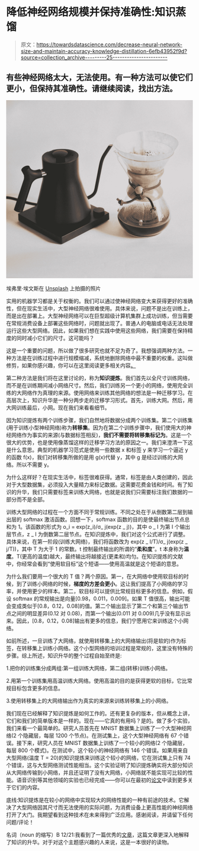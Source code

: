 # 降低神经网络规模并保持准确性:知识蒸馏

> 原文：<https://towardsdatascience.com/decrease-neural-network-size-and-maintain-accuracy-knowledge-distillation-6efb43952f9d?source=collection_archive---------25----------------------->

## 有些神经网络太大，无法使用。有一种方法可以使它们更小，但保持其准确性。请继续阅读，找出方法。

![](img/30eebe4771a79b7eb23abd4d6763e814.png)

埃弗里·埃文斯在 [Unsplash](https://unsplash.com?utm_source=medium&utm_medium=referral) 上拍摄的照片

实用的机器学习都是关于权衡的。我们可以通过使神经网络变大来获得更好的准确性，但在现实生活中，大型神经网络很难使用。具体来说，问题不是出在训练上，而是出在部署上。大型神经网络可以在巨型超级计算机集群上成功训练，但当需要在常规消费设备上部署这些网络时，问题就出现了。普通人的电脑或电话无法处理运行这些大型网络。因此，如果我们想在实践中使用这些网络，我们需要在保持精度的同时减小它们的尺寸。这可能吗？

这是一个重要的问题，所以做了很多研究也就不足为奇了。我想强调两种方法。一种方法是在训练过程中进行规模缩减，系统地删除网络中最不重要的权重。这叫做修剪，如果你感兴趣，你可以在这里阅读更多相关内容[。](/make-your-neural-networks-smaller-pruning-da1fcdb6f206)

第二种方法是我们将在这里讨论的，称为**知识提炼**。我们首先以全尺寸训练网络，而不是在训练期间减小网络尺寸。然后，我们训练另一个更小的网络，使用完全训练的大网络作为真理的来源。使用网络来训练其他网络的想法是一种迁移学习。在高层次上，知识升华是一种分两步走的迁移学习形式。首先，训练大网。然后，用大网训练最后，小网。现在我们来看看细节。

因为知识提炼有两个训练步骤，我们自然地将数据分成两个训练集。第二个训练集(用于训练小型神经网络)称为**转移集**。因为在第二个训练步骤中，我们使用大的神经网络作为事实的来源(与数据标签相反)，**我们不需要将转移集标记为**。这是一个很大的优势，也是使用像蒸馏这样的迁移学习方法的原因之一。我们来澄清一下这是什么意思。典型的机器学习范式是使用一些数据 x 和标签 y 来学习一个逼近 y 的函数 f(x)，我们对转移集所做的是用 g(x)代替 y，其中 g 是经过训练的大网络。所以不需要 y。

为什么这样好？在现实生活中，标签很难获得。通常，标签是由人类创建的，因此对于大型数据集，必须投入大量精力来标记数据。这需要花费金钱和时间。有了知识的升华，我们只需要标签来训练大网络，也就是说我们只需要标注我们数据的一部分而不是全部。

训练大型网络的过程在一个方面不同于常规训练。不同之处在于从倒数第二层到输出层的 softmax 激活函数。回想一下，softmax 函数的目的是使最终输出节点总和为 1。该函数的形式为 o_i = exp(z_i)/σ_ j(exp(z _ j))，其中 o _ I 为第 I 个输出层节点，z _ I 为倒数第二层节点。在知识提炼中，我们对这个公式进行了调整。具体来说，在第一阶段(训练大网络)，我们将函数改为 exp(z _ I/T)/σ_ j(exp(z _ j/T))，其中 T 为大于 1 的常数。t 控制最终输出的所谓的“**柔和度**”。t 本身称为**温度**。T(更高的温度)越大，最终输出将越接近(更柔和)均匀。在知识提炼的文献中，你经常会看到“使用软目标”这个短语——使用高温就是这个短语的意思。

为什么我们要用一个很大的 T 值？两个原因。第一，在大网络中使用软目标的时候，到了训练小网络的时候，**梯度的方差会更小**。这让我们提高了小网络的学习率，并使用更少的样本。第二，软目标可以提供比常规目标更多的信息。例如，假设 softmax 的常规输出是向量[0.98，0.011，0.009]。如果 T 值很高，输出可能会变成类似于[0.8，0.12，0.08]的值。第二个输出显示了第二个和第三个输出节点之间的明显差异(0.12 对 0.08)，而第一个输出(0.011 对 0.009)几乎没有显示出来。因此，[0.8，0.12，0.08]输出有更多的信息，我们宁愿用它来训练这个小网络。

如前所述，一旦训练了大网络，就使用转移集上的大网络输出(将是软的)作为标签，在转移集上训练小网络。这个小型网络的培训过程是常规的，这里没有特殊的步骤。综上所述，知识升华的整个过程自始至终是:

1.把你的训练集分成两组:第一组训练大网络，第二组(转移)训练小网络。

2.用第一个训练集用高温训练大网络。使用高温的目的是获得更软的目标，它比常规目标包含更多的信息。

3.使用转移集上的大网络输出作为真实的来源来训练转移集上的小网络。

我们现在已经解释了知识提炼是如何工作的。还有更复杂的版本，但从概念上讲，它们和我们的简单版本是一样的。现在——它真的有用吗？是的。做了多个实验，我们来看一个最简单的。研究人员首先在 MNIST 数据集上训练了一个大型神经网络(2 个隐藏层，每层 1200 个节点)。在测试集上，这个大型神经网络有 67 个错误。接下来，研究人员在 MNIST 数据集上训练了一个较小的网络(2 个隐藏层，每层 800 个模式)。在测试中，这个较小的神经网络有 146 个错误。如果用来自大型网络(温度 T = 20)的知识提炼来训练这个较小的网络，它在测试集上只有 74 个错误，这与大型网络测试性能相当。这个实验证明了知识提炼确实将大部分知识从大网络传输到小网络，并且还证明了没有大网络，小网络就不能实现可比较的性能。语音识别等其他领域的实验也已经完成——你可以在最初的[论文](https://arxiv.org/pdf/1503.02531.pdf)中读到更多关于它们的内容。

底线:知识提炼是在较小的网络中实现较大的网络性能的一种有前途的技术。它解决了大型网络因其尺寸而无法使用的实际问题，为消费设备上更高性能的神经网络打开了大门。我期望看到这种技术在未来得到广泛应用。感谢阅读，并请留下任何问题/评论！

名词（noun 的缩写）B 12/21:我看到了一篇优秀的[文章](https://neptune.ai/blog/knowledge-distillation)，这篇文章更深入地解释了知识的升华。对于对这个主题感兴趣的人来说，这是一本很好的读物。